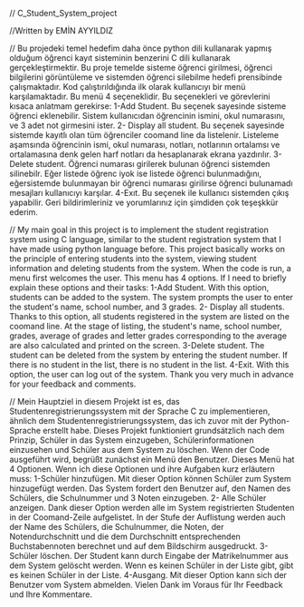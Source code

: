 // C_Student_System_project

//Written by EMİN AYYILDIZ



// Bu projedeki temel hedefim daha önce python dili kullanarak yapmış olduğum öğrenci kayıt sisteminin benzerini C dili kullanarak gerçekleştirmektir. Bu proje temelde sisteme öğrenci girilmesi, öğrenci bilgilerini görüntüleme ve sistemden öğrenci silebilme hedefi prensibinde çalışmaktadır. Kod çalıştırıldığında ilk olarak kullanıcıyı bir menü karşılamaktadır. Bu menü 4 seçeneklidir. Bu seçenekleri ve görevlerini kısaca anlatmam gerekirse: 1-Add Student. Bu seçenek sayesinde sisteme öğrenci eklenebilir. Sistem kullanıcıdan öğrencinin ismini, okul numarasını, ve 3 adet not girmesini ister. 2- Display all student. Bu seçenek sayesinde sistemde kayıtlı olan tüm öğrenciler coomand line da listelenir. Listeleme aşamsında öğrencinin ismi, okul numarası, notları, notlarının ortalamsı ve ortalamasına denk gelen harf notları da hesaplanarak ekrana yazdırılır. 3-Delete student. Öğrenci numarası girilerek bulunan öğrenci sistemden silinebilr. Eğer listede öğrenc iyok ise listede öğrenci bulunmadığını, eğersistemde bulunmayan bir öğrenci numarası girilirse öğrenci bulunamadı mesajları kullanıcıyı karşılar. 4-Exıt. Bu seçenek ile kullanıcı sistemden çıkış yapabilir. Geri bildirimleriniz ve yorumlarınız için şimdiden çok teşeşkkür ederim.



// My main goal in this project is to implement the student registration system using C language, similar to the student registration system that I have made using python language before. This project basically works on the principle of entering students into the system, viewing student information and deleting students from the system. When the code is run, a menu first welcomes the user. This menu has 4 options. If I need to briefly explain these options and their tasks: 1-Add Student. With this option, students can be added to the system. The system prompts the user to enter the student's name, school number, and 3 grades. 2- Display all students. Thanks to this option, all students registered in the system are listed on the coomand line. At the stage of listing, the student's name, school number, grades, average of grades and letter grades corresponding to the average are also calculated and printed on the screen. 3-Delete student. The student can be deleted from the system by entering the student number. If there is no student in the list, there is no student in the list. 4-Exit. With this option, the user can log out of the system. Thank you very much in advance for your feedback and comments.



// Mein Hauptziel in diesem Projekt ist es, das Studentenregistrierungssystem mit der Sprache C zu implementieren, ähnlich dem Studentenregistrierungssystem, das ich zuvor mit der Python-Sprache erstellt habe. Dieses Projekt funktioniert grundsätzlich nach dem Prinzip, Schüler in das System einzugeben, Schülerinformationen einzusehen und Schüler aus dem System zu löschen. Wenn der Code ausgeführt wird, begrüßt zunächst ein Menü den Benutzer. Dieses Menü hat 4 Optionen. Wenn ich diese Optionen und ihre Aufgaben kurz erläutern muss: 1-Schüler hinzufügen. Mit dieser Option können Schüler zum System hinzugefügt werden. Das System fordert den Benutzer auf, den Namen des Schülers, die Schulnummer und 3 Noten einzugeben. 2- Alle Schüler anzeigen. Dank dieser Option werden alle im System registrierten Studenten in der Coomand-Zeile aufgelistet. In der Stufe der Auflistung werden auch der Name des Schülers, die Schulnummer, die Noten, der Notendurchschnitt und die dem Durchschnitt entsprechenden Buchstabennoten berechnet und auf dem Bildschirm ausgedruckt. 3-Schüler löschen. Der Student kann durch Eingabe der Matrikelnummer aus dem System gelöscht werden. Wenn es keinen Schüler in der Liste gibt, gibt es keinen Schüler in der Liste. 4-Ausgang. Mit dieser Option kann sich der Benutzer vom System abmelden. Vielen Dank im Voraus für Ihr Feedback und Ihre Kommentare.


